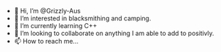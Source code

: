 - 👋 Hi, I’m @Grizzly-Aus
- 👀 I’m interested in blacksmithing and camping.
- 🌱 I’m currently learning C++
- 💞️ I’m looking to collaborate on anything I am able to add to positivly.
- 📫 How to reach me...

<!---
Grizzly-Aus/Grizzly-Aus is a ✨ special ✨ repository because its `README.md` (this file) appears on your GitHub profile.
You can click the Preview link to take a look at your changes.
--->
